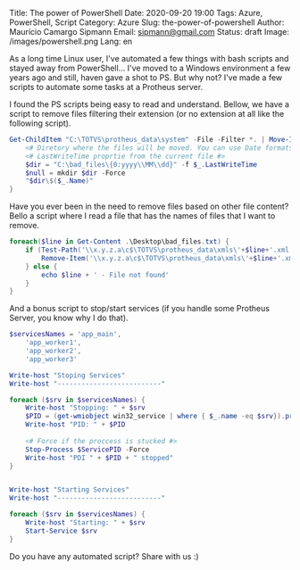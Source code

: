 Title: The power of PowerShell
Date: 2020-09-20 19:00
Tags: Azure, PowerShell, Script
Category: Azure
Slug: the-power-of-powershell
Author: Maurício Camargo Sipmann
Email: sipmann@gmail.com
Status: draft
Image: /images/powershell.png
Lang: en

As a long time Linux user, I've automated a few things with bash scripts and stayed away from PowerShell... I've moved to a Windows environment a few years ago and still, haven gave a shot to PS. But why not? I've made a few scripts to automate some tasks at a Protheus server.

I found the PS scripts being easy to read and understand. Bellow, we have a script to remove files filtering their extension (or no extension at all like the following script). 

```powershell
Get-ChildItem "C:\TOTVS\protheus_data\system" -File -Filter *. | Move-Item -Force -Destination { 
    <# Diretory where the files will be moved. You can use Date formats to help name it #>
    <# LastWriteTime proprtie from the current file #>
    $dir = "C:\bad_files\{0:yyyy\\MM\\dd}" -f $_.LastWriteTime
	$null = mkdir $dir -Force 
	"$dir\$($_.Name)"
}
```

Have you ever been in the need to remove files based on other file content? Bello a script where I read a file that has the names of files that I want to remove. 

```powershell
foreach($line in Get-Content .\Desktop\bad_files.txt) {
    if (Test-Path('\\x.y.z.a\c$\TOTVS\protheus_data\xmls\'+$line+'.xml')) {
        Remove-Item('\\x.y.z.a\c$\TOTVS\protheus_data\xmls\'+$line+'.xml')
    } else {
        echo $line + ' - File not found'
    }
}
```

And a bonus script to stop/start services (if you handle some Protheus Server, you know why I do that).

```powershell
$servicesNames = 'app_main',
	'app_worker1',
	'app_worker2',
	'app_worker3'

Write-host "Stoping Services"
Write-host "--------------------------"

foreach ($srv in $servicesNames) {
	Write-host "Stopping: " + $srv
    $PID = (get-wmiobject win32_service | where { $_.name -eq $srv}).processID
    Write-host "PID: " + $PID
    
    <# Force if the proccess is stucked #>
    Stop-Process $ServicePID -Force
    Write-host "PDI " + $PID + " stopped"
}


Write-host "Starting Services"
Write-host "--------------------------"

foreach ($srv in $servicesNames) {
	Write-host "Starting: " + $srv
    Start-Service $srv
}
```

Do you have any automated script? Share with us :)